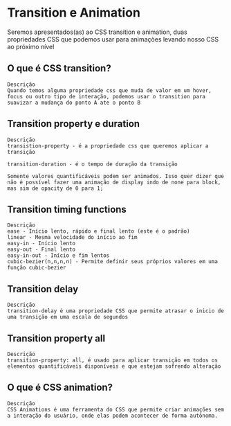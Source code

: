 # Transition e Animation
Seremos apresentados(as) ao CSS transition e animation, duas propriedades CSS que podemos usar para animaçòes levando nosso CSS ao próximo nível


## O que é CSS transition?
```
Descrição
Quando temos alguma propriedade css que muda de valor em um hover, focus ou outro tipo de interação, podemos usar o transition para suavizar a mudança do ponto A ate o ponto B

```

## Transition property e duration
```
Descrição
transistion-property - é a propriedade css que queremos aplicar a transição

transition-duration - é o tempo de duração da transição

Somente valores quantificáveis podem ser animados. Isso quer dizer que não é possível fazer uma animação de display indo de none para block, mas sim de opacity de 0 para 1;

```

## Transition timing functions
```
Descrição
ease - Início lento, rápido e final lento (este é o padrão)
linear - Mesma velocidade do início ao fim
easy-in - Início lento
easy-out - Final lento
easy-in-out - Início e fim lentos
cubic-bezier(n,n,n,n) - Permite definir seus próprios valores em uma função cubic-bezier

```
## Transition delay
```
Descrição
transition-delay é uma propriedade CSS que permite atrasar o inicio de uma transição em uma escala de segundos

```

## Transition property all
```
Descrição
transition-property: all, é usado para aplicar transição em todos os elementos quantificáveis disponíveis e que estejam sofrendo alteração

```

## O que é CSS animation?

```
Descrição
CSS Animations é uma ferramenta do CSS que permite criar animações sem a interação do usuário, onde elas podem acontecer de forma autônoma.

```







